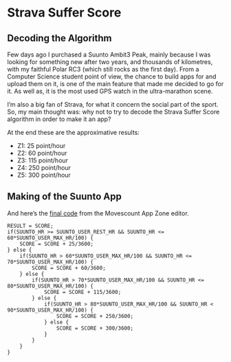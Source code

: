 # Strava Suffer Score
## Decoding the Algorithm
Few days ago I purchased a Suunto Ambit3 Peak, mainly because I was looking for something new after two years, and thousands of kilometres, with my faithful Polar RC3 (which still rocks as the first day).
From a Computer Science student point of view, the chance to build apps for and upload them on it, is one of the main feature that made me decided to go for it. As well as, it is the most used GPS watch in the ultra-marathon scene.

I’m also a big fan of Strava, for what it concern the social part of the sport. So, my main thought was: why not to try to decode the Strava Suffer Score algorithm in order to make it an app?

At the end these are the approximative results:

- Z1: 25 point/hour
- Z2: 60 point/hour
- Z3: 115 point/hour
- Z4: 250 point/hour
- Z5: 300 point/hour

## Making of the Suunto App
And here’s the [final code](http://www.movescount.com/apps/app10925786) from the Movescount App Zone editor.

```
RESULT = SCORE;
if(SUUNTO_HR >= SUUNTO_USER_REST_HR && SUUNTO_HR <= 60*SUUNTO_USER_MAX_HR/100) {
	SCORE = SCORE + 25/3600;
} else {
	if(SUUNTO_HR > 60*SUUNTO_USER_MAX_HR/100 && SUUNTO_HR <= 70*SUUNTO_USER_MAX_HR/100) {
		SCORE = SCORE + 60/3600;
	} else {
		if(SUUNTO_HR > 70*SUUNTO_USER_MAX_HR/100 && SUUNTO_HR <= 80*SUUNTO_USER_MAX_HR/100) {
			SCORE = SCORE + 115/3600;
		} else {
			if(SUUNTO_HR > 80*SUUNTO_USER_MAX_HR/100 && SUUNTO_HR < 90*SUUNTO_USER_MAX_HR/100) {
				SCORE = SCORE + 250/3600;
			} else {
				SCORE = SCORE + 300/3600;
			}
		}
	}
}
```

